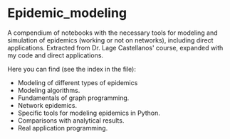 # Epidemic_modeling
A compendium of notebooks with the necessary tools for modeling and simulation of epidemics (working or not on networks), including direct applications.
Extracted from Dr. Lage Castellanos' course, expanded with my code and direct applications.

Here you can find (see the index in the file):

- Modeling of different types of epidemics
- Modeling algorithms.
- Fundamentals of graph programming.
- Network epidemics.
- Specific tools for modeling epidemics in Python.
- Comparisons with analytical results.
- Real application programming.

